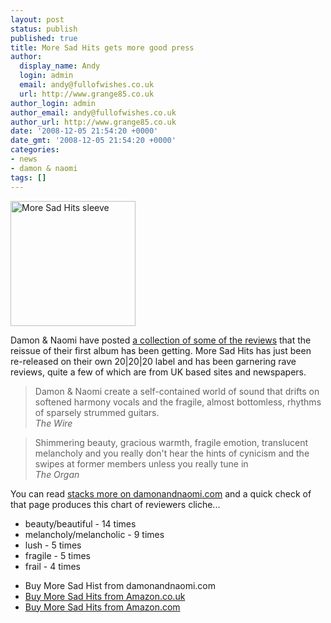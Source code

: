 ```yaml
---
layout: post
status: publish
published: true
title: More Sad Hits gets more good press
author:
  display_name: Andy
  login: admin
  email: andy@fullofwishes.co.uk
  url: http://www.grange85.co.uk
author_login: admin
author_email: andy@fullofwishes.co.uk
author_url: http://www.grange85.co.uk
date: '2008-12-05 21:54:20 +0000'
date_gmt: '2008-12-05 21:54:20 +0000'
categories:
- news
- damon & naomi
tags: []
---
```

<div class="imagebox-a"><img src="https://media.fullofwishes.co.uk/03-damon_and_naomi/sleeves/dan_moresadhits.jpg" width="200" height="200" alt="More Sad Hits sleeve"/></div>
<p>Damon & Naomi have posted <a href="http://web.archive.org/web/20091102065104/http://www.damonandnaomi.com:80/reviews/mshreviews.html">a collection of some of the reviews</a> that the reissue of their first album has been getting. More Sad Hits has just been re-released on their own 20|20|20 label and has been garnering rave reviews, quite a few of which are from UK based sites and newspapers.</p>
<blockquote><p>Damon & Naomi create a self-contained world of sound that drifts on softened harmony vocals and the fragile, almost bottomless, rhythms of sparsely strummed guitars.<br/><em>The Wire</em></p></blockquote>
<blockquote><p>Shimmering beauty, gracious warmth, fragile emotion, translucent melancholy and you really don't hear the hints of cynicism and the swipes at former members unless you really tune in<br/><em>The Organ</em></p></blockquote>
<p>You can read <a href="http://web.archive.org/web/20091102065104/http://www.damonandnaomi.com:80/reviews/mshreviews.html">stacks more on damonandnaomi.com</a> and a quick check of that page produces this chart of reviewers cliche...</p>
<ul>
<li>beauty/beautiful - 14 times</li>
<li>melancholy/melancholic - 9 times</li>
<li>lush - 5 times</li>
<li>fragile - 5 times</li>
<li>frail - 4 times</li>
</ul>
<ul>
<li><span class="removed_link" title="http://www.damonandnaomi.com/merchandise/merch.html">Buy More Sad Hist from damonandnaomi.com</span></li>
<li><a href="http://www.amazon.co.uk/gp/product/B00193E0K8?ie=UTF8&tag=aheadfullofwi-21&linkCode=as2&camp=1634&creative=19450&creativeASIN=B00193E0K8">Buy More Sad Hits from Amazon.co.uk</a></li>
<li><a href="http://www.amazon.com/gp/product/B00193E0K8?ie=UTF8&tag=aheadfullofwi-20&linkCode=as2&camp=1789&creative=390957&creativeASIN=B00193E0K8">Buy More Sad Hits from Amazon.com</a></li>
</ul>
